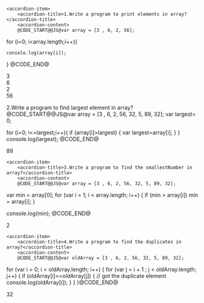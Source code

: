 
<pc-accordion>

	<accordion-item>
		<accordion-title>1.Write a program to print elements in array?</accordion-title>
		<accordion-content>
		@CODE_START@@JS@var array = [3 , 6, 2, 56];

for (i=0; i<array.length;i++){
    
    console.log(array[i]);
  
}
@CODE_END@
<div class="output-panel">
	<p>3<br>6<br>2<br>56</p>
</div>
		</accordion-content>
	</accordion-item>
	<accordion-item>
		<accordion-title>2.Write a program to find largest element in array?</accordion-title>
		<accordion-content>
		@CODE_START@@JS@var array = [3 , 6, 2, 56, 32, 5, 89, 32];
var largest= 0;

for (i=0; i<=largest;i++){
	if (array[i]>largest) {
		var largest=array[i];
	}
}
console.log(largest);
@CODE_END@
<div class="output-panel">
	<p>89</p>
</div>
		</accordion-content>
	</accordion-item>
	
	<accordion-item>
		<accordion-title>3.Write a program to find the smallestNumber in array?</accordion-title>
		<accordion-content>
		@CODE_START@@JS@var array = [3 , 6, 2, 56, 32, 5, 89, 32];
var min = array[0];
for (var i = 1; i < array.length; i++) {
    if (min > array[i])
        min = array[i];
}

console.log(min);
@CODE_END@
<div class="output-panel">
	<p>2</p>
</div>
		</accordion-content>
	</accordion-item>
	
	<accordion-item>
		<accordion-title>4.Write a program to find the duplicates in array?</accordion-title>
		<accordion-content>
		@CODE_START@@JS@var oldArray = [3 , 6, 2, 56, 32, 5, 89, 32];
for (var i = 0; i < oldArray.length; i++) {
     for (var j = i + 1 ; j < oldArray.length; j++) {
          if (oldArray[i]==oldArray[j]) {
               // got the duplicate element
                console.log(oldArray[i]);
        }
    }
}@CODE_END@
<div class="output-panel">
	<p>32</p>
</div>
		</accordion-content>
	</accordion-item>
	
<pc-accordion>
